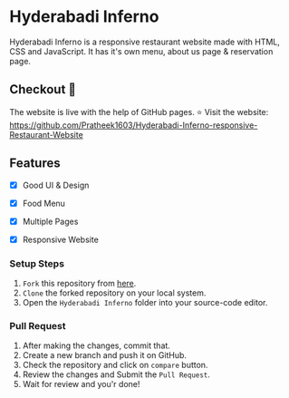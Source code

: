 # Hyderabadi Inferno

Hyderabadi Inferno is a responsive restaurant website made with HTML, CSS and JavaScript. It has it's own menu, about us page & reservation page.

## Checkout :tada:

The website is live with the help of GitHub pages. ⭐ Visit the website: https://github.com/Pratheek1603/Hyderabadi-Inferno-responsive-Restaurant-Website

## Features 

- [x] Good UI & Design
- [x] Food Menu
- [x] Multiple Pages
- [x] Responsive Website


### Setup Steps 

1. `Fork` this repository from [here](https://github.com/Pratheek1603/Hyderabadi-Inferno-responsive-Restaurant-Website "Fork").
2. `Clone` the forked repository on your local system.
3. Open the `Hyderabadi Inferno` folder into your source-code editor.

### Pull Request 

1. After making the changes, commit that.
2. Create a new branch and push it on GitHub.
3. Check the repository and click on `compare` button.
4. Review the changes and Submit the `Pull Request`.
5. Wait for review and you'r done!
